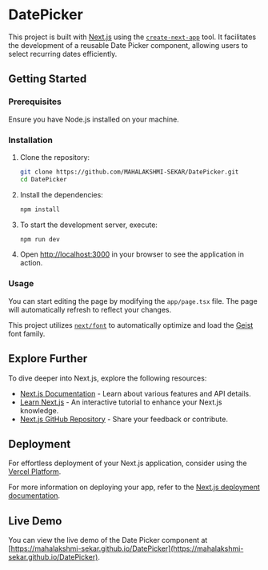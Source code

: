 # DatePicker

This project is built with [Next.js](https://nextjs.org) using the [`create-next-app`](https://nextjs.org/docs/app/api-reference/cli/create-next-app) tool. It facilitates the development of a reusable Date Picker component, allowing users to select recurring dates efficiently.

## Getting Started

### Prerequisites

Ensure you have Node.js installed on your machine.

### Installation

1. Clone the repository:

   ```bash
   git clone https://github.com/MAHALAKSHMI-SEKAR/DatePicker.git
   cd DatePicker
   ```

2. Install the dependencies:

   ```bash
   npm install
   ```

3. To start the development server, execute:

   ```bash
   npm run dev
   ```

4. Open [http://localhost:3000](http://localhost:3000) in your browser to see the application in action.

### Usage

You can start editing the page by modifying the `app/page.tsx` file. The page will automatically refresh to reflect your changes.

This project utilizes [`next/font`](https://nextjs.org/docs/app/building-your-application/optimizing/fonts) to automatically optimize and load the [Geist](https://vercel.com/font) font family.

## Explore Further

To dive deeper into Next.js, explore the following resources:

- [Next.js Documentation](https://nextjs.org/docs) - Learn about various features and API details.
- [Learn Next.js](https://nextjs.org/learn) - An interactive tutorial to enhance your Next.js knowledge.
- [Next.js GitHub Repository](https://github.com/vercel/next.js) - Share your feedback or contribute.

## Deployment

For effortless deployment of your Next.js application, consider using the [Vercel Platform](https://vercel.com/new?utm_medium=default-template&filter=next.js&utm_source=create-next-app&utm_campaign=create-next-app-readme).

For more information on deploying your app, refer to the [Next.js deployment documentation](https://nextjs.org/docs/app/building-your-application/deploying).

## Live Demo

You can view the live demo of the Date Picker component at [https://mahalakshmi-sekar.github.io/DatePicker](https://mahalakshmi-sekar.github.io/DatePicker).
```
